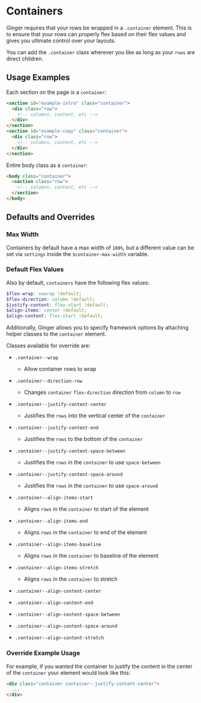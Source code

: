 # Containers

Ginger requires that your rows be wrapped in a `.container` element. This is to
ensure that your rows can properly flex based on their flex values and gives you
ultimate control over your layouts.

You can add the `.container` class wherever you like as long as your `rows` are
direct children.

## Usage Examples

Each section on the page is a `container`:

```html
<section id="example-intro" class="container">
  <div class="row">
    <!-- columns, content, etc -->
  </div>
</section>
<section id="example-copy" class="container">
  <div class="row">
    <!-- columns, content, etc -->
  </div>
</section>
```

Entire body class as a `container`:

```html
<body class="container">
  <section class="row">
    <!-- columns, content, etc -->
  </section>
</body>
```

## Defaults and Overrides

### Max Width

Containers by default have a max width of `100%`, but a different value can be set via `settings`
inside the `$container-max-width` variable.

### Default Flex Values

Also by default, `containers` have the following flex values:

```scss
$flex-wrap: nowrap !default;
$flex-direction: column !default;
$justify-content: flex-start !default;
$align-items: center !default;
$align-content: flex-start !default;
```

Additionally, Ginger allows you to specify framework options by attaching helper
classes to the `container` element.

Classes available for override are:

- `.container--wrap`

  - Allow container rows to wrap

- `.container--direction-row`

  - Changes `container` `flex-direction` direction from `column` to `row`

- `.container--justify-content-center`

  - Justifies the `rows` into the vertical center of the `container`

- `.container--justify-content-end`

  - Justifies the `rows` to the bottom of the `container`

- `.container--justify-content-space-between`

  - Justifies the `rows` in the `container` to use `space-between`

- `.container--justify-content-space-around`

  - Justifies the `rows` in the `container` to use `space-around`

- `.container--align-items-start`

  - Aligns `rows` in the `container` to start of the element

- `.container--align-items-end`

  - Aligns `rows` in the `container` to end of the element

- `.container--align-items-baseline`

  - Aligns `rows` in the `container` to baseline of the element

- `.container--align-items-stretch`

  - Aligns `rows` in the `container` to stretch

- `.container--align-content-center`

- `.container--align-content-end`

- `.container--align-content-space-between`

- `.container--align-content-space-around`

- `.container--align-content-stretch`

### Override Example Usage

For example, if you wanted the container to justify the content in the center of
the `container` your element would look like this:

```html
<div class="container container--justify-content-center">
  ...
</div>
```

